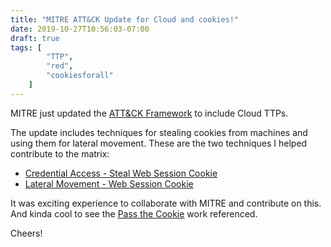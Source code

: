 ```yaml
---
title: "MITRE ATT&CK Update for Cloud and cookies!"
date: 2019-10-27T10:56:03-07:00
draft: true
tags: [
        "TTP",
        "red",
        "cookiesforall"
    ]
---
```


MITRE just updated the [ATT&CK Framework](https://attack.mitre.org/) to include Cloud TTPs. 

The update includes techniques for stealing cookies from machines and using them for lateral movement. These are the two techniques I helped contribute to the matrix:

* [Credential Access - Steal Web Session Cookie](https://attack.mitre.org/techniques/T1539/)
* [Lateral Movement - Web Session Cookie](https://attack.mitre.org/techniques/T1506/)

It was exciting experience to collaborate with MITRE and contribute on this. And kinda cool to see the [Pass the Cookie](https://wunderwuzzi23.github.io/blog/passthecookie.html) work referenced.

Cheers!


